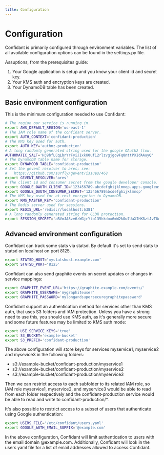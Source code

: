 ```yaml
---
title: Configuration
---
```


# Configuration

Confidant is primarily configured through environment variables. The list of
all available configuration options can be found in the settings.py file.

Assuptions, from the prerequisites guide:

1. Your Google application is setup and you know your client id and secret key.
1. Your KMS auth and encryption keys are created.
1. Your DynamoDB table has been created.

## Basic environment configuration

This is the minimum configuration needed to use Confidant:

```bash
# The region our service is running in.
export AWS_DEFAULT_REGION='us-east-1'
# The IAM role name of the confidant server.
export AUTH_CONTEXT='confidant-production'
# The KMS key used for auth.
export AUTH_KEY='authnz-production'
# A long randomly generated string used for the google OAuth2 flow.
AUTHOMATIC_SALT='H39bfLCqLbrYrFyiJIxkK0uf12rlzvgjgo9FqOnttPXIdAAuyQ'
# The DynamoDB table name for storage.
export DYNAMODB_TABLE='confidant-production'
# Set the gevent resolver to ares; see:
#   https://github.com/surfly/gevent/issues/468
export GEVENT_RESOLVER='ares'
# The client id and consumer secret from the google developer console.
export GOOGLE_OAUTH_CLIENT_ID='123456789-abcdefghijklmnop.apps.googleusercontent.com'
export GOOGLE_OAUTH_CONSUMER_SECRET='123456789abcdefghijklmnop'
# The KMS key used for at-rest encryption in DynamoDB.
export KMS_MASTER_KEY='confidant-production'
# The Redis server used for sessions.
export REDIS_URL='redis://localhost:6381'
# A long randomly generated string for CLDR protection.
export SESSION_SECRET='aBVmJA3zv6zWGjrYto135hkdox6mW2kOu7UaXIHK8ztJvT8w5O'
```

## Advanced environment configuration

Confidant can track some stats via statsd. By default it's set to send stats to
statsd on localhost on port 8125.

```bash
export STATSD_HOST='mystatshost.example.com'
export STATSD_PORT='8125'
```

Confidant can also send graphite events on secret updates or changes in service
mappings:

```bash
export GRAPHITE_EVENT_URL='https://graphite.example.com/events/'
export GRAPHITE_USERNAME='mygraphiteuser'
export GRAPHITE_PASSWORD='mylongandsupersecuregraphitepassword'
```

Confidant support an authentication method for services other than KMS auth,
that uses S3 folders and IAM protection. Unless you have a strong need to use
this, you should use KMS auth, as it's generally more secure and some future
features may be limited to KMS auth mode:

```bash
export USE_SERVICE_KEYS='true'
export S3_BUCKET='example-bucket'
export S3_PREFIX='confidant-production'
```

The above configuration will store keys for services myservice1, myservice2 and
mysevice3 in the following folders:

* s3://example-bucket/confidant-production/myservice1
* s3://example-bucket/confidant-production/myservice2
* s3://example-bucket/confidant-production/myservice3

Then we can restrict access to each subfolder to its related IAM role, so IAM
role myservice1, myservice2, and myservice3 would be able to read from each
folder respectively and the confidant-production service would be able to read
and write to confidant-production/*.

It's also possible to restrict access to a subset of users that authenticate
using Google authentication:

```bash
export USERS_FILE='/etc/confidant/users.yaml'
export GOOGLE_AUTH_EMAIL_SUFFIX='@example.com'
```

In the above configuration, Confidant will limit authentication to users with
the email domain @example.com. Additionally, Confidant will look in the
users.yaml file for a list of email addresses allowed to access Confidant.
